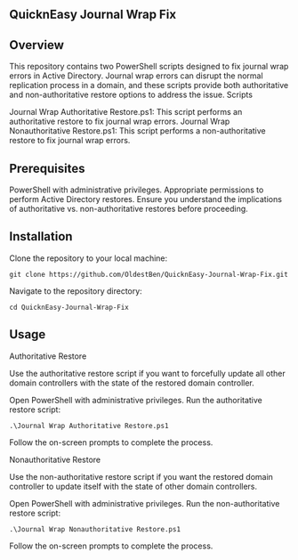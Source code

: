 ## QuicknEasy Journal Wrap Fix



## Overview

This repository contains two PowerShell scripts designed to fix journal wrap errors in Active Directory. Journal wrap errors can disrupt the normal replication process in a domain, and these scripts provide both authoritative and non-authoritative restore options to address the issue.
Scripts

  Journal Wrap Authoritative Restore.ps1: This script performs an authoritative restore to fix journal wrap errors.
  Journal Wrap Nonauthoritative Restore.ps1: This script performs a non-authoritative restore to fix journal wrap errors.

## Prerequisites

  PowerShell with administrative privileges.
  Appropriate permissions to perform Active Directory restores.
  Ensure you understand the implications of authoritative vs. non-authoritative restores before proceeding.

## Installation

  Clone the repository to your local machine:

 
```
git clone https://github.com/OldestBen/QuicknEasy-Journal-Wrap-Fix.git
```
Navigate to the repository directory:

```
cd QuicknEasy-Journal-Wrap-Fix
```
## Usage

Authoritative Restore

Use the authoritative restore script if you want to forcefully update all other domain controllers with the state of the restored domain controller.

  Open PowerShell with administrative privileges.
  Run the authoritative restore script:


```
.\Journal Wrap Authoritative Restore.ps1
```

  Follow the on-screen prompts to complete the process.

Nonauthoritative Restore

Use the non-authoritative restore script if you want the restored domain controller to update itself with the state of other domain controllers.

  Open PowerShell with administrative privileges.
  Run the non-authoritative restore script:

```
.\Journal Wrap Nonauthoritative Restore.ps1
```
Follow the on-screen prompts to complete the process.
